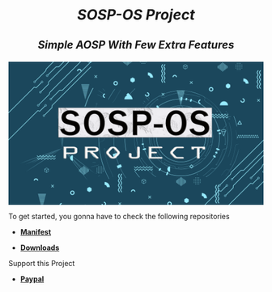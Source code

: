 
# <p align="center"><i>SOSP-OS Project</i></p>
                   
## <p align="center"><i> Simple AOSP With Few Extra Features </i></p>
                      
<img align="center" src="https://github.com/SOSP-OS/.github/blob/main/profile/SOSP-OS_Project.png/" alt="Sosp-OS Project" />


To get started, you gonna have to check the following repositories

* [**Manifest**](https://github.com/SOSP-OS/android_manifest)

* [**Downloads**](https://sourceforge.net/projects/sosp-os-project/files)

Support this Project

* [**Paypal**](https://www.paypal.me/gnathvm)
